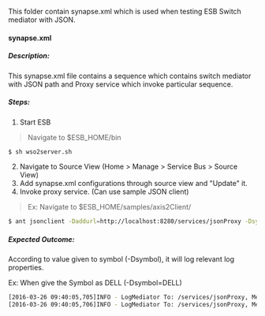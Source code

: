 This folder contain synapse.xml which is used when testing ESB Switch mediator with JSON.
#### synapse.xml

##### Description:
This synapse.xml file contains a sequence which contains switch mediator with JSON path and Proxy service which invoke particular sequence.

##### Steps:
1) Start ESB 
> Navigate to $ESB_HOME/bin
```sh
$ sh wso2server.sh
```
2) Navigate to Source View (Home > Manage > Service Bus	> Source View)
3) Add synapse.xml configurations through source view and "Update" it.
4) Invoke proxy service. (Can use sample JSON client)
> Ex: Navigate to $ESB_HOME/samples/axis2Client/
```sh
$ ant jsonclient -Daddurl=http://localhost:8280/services/jsonProxy -Dsymbol=DELL
```
##### Expected Outcome:
According to value given to symbol (-Dsymbol), it will log relevant log properties.

Ex: When give the Symbol as DELL (-Dsymbol=DELL)
```sh
[2016-03-26 09:40:05,705]INFO - LogMediator To: /services/jsonProxy, MessageID: urn:uuid:cf042ccd-caec-425c-95dc-2abde4f67a78, Direction: request, Payload: {"getQuote":{"request":{"symbol":"DELL"}}}
[2016-03-26 09:40:05,706]INFO - LogMediator To: /services/jsonProxy, MessageID: urn:uuid:cf042ccd-caec-425c-95dc-2abde4f67a78, Direction: request, DELL = =========Symbol is DELL======, Payload: {"getQuote":{"request":{"symbol":"DELL"}}}
```
